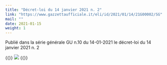 ```yaml
---
title: "Décret-loi du 14 janvier 2021 n. 2"
link: "https://www.gazzettaufficiale.it/eli/id/2021/01/14/21G00002/SG"
mail: ""
date: 2021-01-15
weight: 1
---
```


Publié dans la série générale GU n.10 du 14-01-2021 le décret-loi du 14 janvier 2021 n. 2

{{<rawhtml>}}
<img src="/images/foto/zona-gialla-nazionale.jpg" class="img-fluid">
{{</rawhtml>}}

